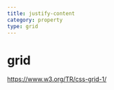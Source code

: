```yaml
---
title: justify-content
category: property
type: grid
---
```


# grid

<https://www.w3.org/TR/css-grid-1/>
